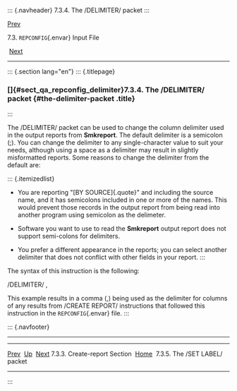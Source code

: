 ::: {.navheader}
7.3.4. The /DELIMITER/ packet
:::

[Prev](ch07s03s03.html) 

7.3. `REPCONFIG`{.envar} Input File

 [Next](ch07s03s05.html)

------------------------------------------------------------------------

::: {.section lang="en"}
::: {.titlepage}
<div>

<div>

### []{#sect_qa_repconfig_delimiter}7.3.4. The /DELIMITER/ packet {#the-delimiter-packet .title}

</div>

</div>
:::

The /DELIMITER/ packet can be used to change the column delimiter used
in the output reports from **Smkreport**. The default delimiter is a
semicolon (;). You can change the delimiter to any single-character
value to suit your needs, although using a space as a delimiter may
result in slightly misformatted reports. Some reasons to change the
delimiter from the default are:

::: {.itemizedlist}
-   You are reporting "[BY SOURCE]{.quote}" and including the source
    name, and it has semicolons included in one or more of the names.
    This would prevent those records in the output report from being
    read into another program using semicolon as the delimeter.

-   Software you want to use to read the **Smkreport** output report
    does not support semi-colons for delimiters.

-   You prefer a different appearance in the reports; you can select
    another delimiter that does not conflict with other fields in your
    report.
:::

The syntax of this instruction is the following:

/DELIMITER/ ,

This example results in a comma (,) being used as the delimiter for
columns of any results from /CREATE REPORT/ instructions that followed
this instruction in the `REPCONFIG`{.envar} file.
:::

::: {.navfooter}

------------------------------------------------------------------------

  ------------------------------- -------------------- --------------------------------
  [Prev](ch07s03s03.html)          [Up](ch07s03.html)           [Next](ch07s03s05.html)
  7.3.3. Create-report Section     [Home](index.html)     7.3.5. The /SET LABEL/ packet
  ------------------------------- -------------------- --------------------------------
:::
